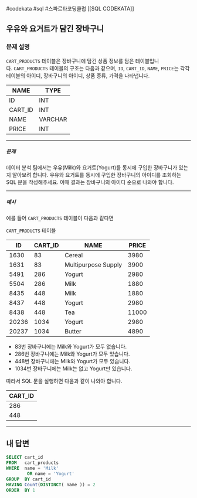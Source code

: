 #codekata #sql #스파르타코딩클럽 [[SQL CODEKATA]]

## 우유와 요거트가 담긴 장바구니

### 문제 설명
`CART_PRODUCTS` 테이블은 장바구니에 담긴 상품 정보를 담은 테이블입니다. `CART_PRODUCTS` 테이블의 구조는 다음과 같으며, `ID`, `CART_ID`, `NAME`, `PRICE`는 각각 테이블의 아이디, 장바구니의 아이디, 상품 종류, 가격을 나타냅니다.

|NAME|TYPE|
|---|---|
|ID|INT|
|CART_ID|INT|
|NAME|VARCHAR|
|PRICE|INT|

---
##### 문제
데이터 분석 팀에서는 우유(Milk)와 요거트(Yogurt)를 동시에 구입한 장바구니가 있는지 알아보려 합니다. 우유와 요거트를 동시에 구입한 장바구니의 아이디를 조회하는 SQL 문을 작성해주세요. 이때 결과는 장바구니의 아이디 순으로 나와야 합니다.

---
##### 예시
예를 들어 `CART_PRODUCTS` 테이블이 다음과 같다면

`CART_PRODUCTS` 테이블

|ID|CART_ID|NAME|PRICE|
|---|---|---|---|
|1630|83|Cereal|3980|
|1631|83|Multipurpose Supply|3900|
|5491|286|Yogurt|2980|
|5504|286|Milk|1880|
|8435|448|Milk|1880|
|8437|448|Yogurt|2980|
|8438|448|Tea|11000|
|20236|1034|Yogurt|2980|
|20237|1034|Butter|4890|

- 83번 장바구니에는 Milk와 Yogurt가 모두 없습니다.
- 286번 장바구니에는 Milk와 Yogurt가 모두 있습니다.
- 448번 장바구니에는 Milk와 Yogurt가 모두 있습니다.
- 1034번 장바구니에는 Milk는 없고 Yogurt만 있습니다.

따라서 SQL 문을 실행하면 다음과 같이 나와야 합니다.

|CART_ID|
|---|
|286|
|448|

---

## 내 답변

```sql
SELECT cart_id
FROM   cart_products
WHERE  name = 'Milk'
        OR name = 'Yogurt'
GROUP  BY cart_id
HAVING Count(DISTINCT( name )) = 2
ORDER  BY 1
```